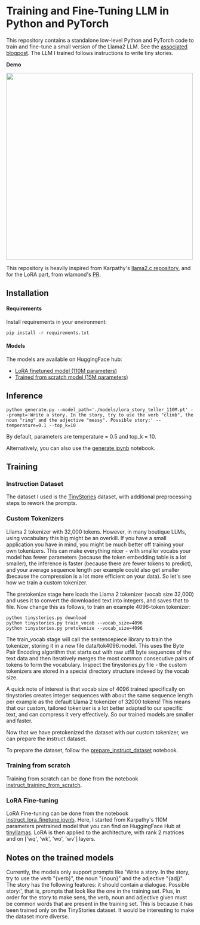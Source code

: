 # Training and Fine-Tuning LLM in Python and PyTorch

This repository contains a standalone low-level Python and PyTorch code to train and fine-tune a small version of the Llama2 LLM. See the [associated blogpost](https://medium.com/@cindy.sridykhan/how-to-train-and-fine-tune-an-instruct-llama2-model-in-pytorch-6cbe11de2b34).
The LLM I trained follows instructions to write tiny stories.

**Demo**

<img src="assets/story1500.gif" width="500" height="500"/>

This repository is heavily inspired from Karpathy's [llama2.c repository](https://github.com/karpathy/llama2.c), and for the LoRA part, from wlamond's [PR](https://github.com/karpathy/llama2.c/pull/187).

## Installation
#### Requirements
Install requirements in your environment:
```
pip install -r requirements.txt
```
#### Models

The models are available on HuggingFace hub:
- [LoRA finetuned model (110M parameters)](https://huggingface.co/cindytrain/story_teller_llama/blob/main/lora_story_teller_110M.pt)
- [Trained from scratch model (15M parameters)](https://huggingface.co/cindytrain/story_teller_llama/blob/main/story_teller_from_scratch_15M.pt)


## Inference

```
python generate.py --model_path='./models/lora_story_teller_110M.pt' --prompt='Write a story. In the story, try to use the verb "climb", the noun "ring" and the adjective "messy". Possible story:' --temperature=0.1 --top_k=10
```
By default, parameters are temperature = 0.5 and top_k = 10.

Alternatively, you can also use the [generate.ipynb](notebooks/generate.ipynb) notebook.

## Training

### Instruction Dataset
The dataset I used is the [TinyStories](https://huggingface.co/datasets/roneneldan/TinyStories) dataset, with additional preprocessing steps to rework the prompts.

### Custom Tokenizers
Lllama 2 tokenizer with 32,000 tokens. However, in many boutique LLMs, using vocabulary this big might be an overkill. If you have a small application you have in mind, you might be much better off training your own tokenizers. This can make everything nicer - with smaller vocabs your model has fewer parameters (because the token embedding table is a lot smaller), the inference is faster (because there are fewer tokens to predict), and your average sequence length per example could also get smaller (because the compression is a lot more efficient on your data). So let's see how we train a custom tokenizer.

The pretokenize stage here loads the Llama 2 tokenizer (vocab size 32,000) and uses it to convert the downloaded text into integers, and saves that to file. Now change this as follows, to train an example 4096-token tokenizer:

```
python tinystories.py download
python tinystories.py train_vocab --vocab_size=4096
python tinystories.py pretokenize --vocab_size=4096
```
The train_vocab stage will call the sentencepiece library to train the tokenizer, storing it in a new file data/tok4096.model. This uses the Byte Pair Encoding algorithm that starts out with raw utf8 byte sequences of the text data and then iteratively merges the most common consecutive pairs of tokens to form the vocabulary. Inspect the tinystories.py file - the custom tokenizers are stored in a special directory structure indexed by the vocab size.

A quick note of interest is that vocab size of 4096 trained specifically on tinystories creates integer sequences with about the same sequence length per example as the default Llama 2 tokenizer of 32000 tokens! This means that our custom, tailored tokenizer is a lot better adapted to our specific text, and can compress it very effectively. So our trained models are smaller and faster.

Now that we have pretokenized the dataset with our custom tokenizer, we can prepare the instruct dataset. 

To prepare the dataset, follow the [prepare_instruct_dataset](notebooks/prepare_instruct_data.py) notebook.

### Training from scratch

Training from scratch can be done from the notebook [instruct_training_from_scratch](notebooks/instruct_training_from_scratch.ipynb).

### LoRA Fine-tuning

LoRA Fine-tuning can be done from the notebook [instruct_lora_finetune.ipynb](notebooks/instruct_lora_finetune.ipynb). 
Here, I started from Karpathy's 110M parameters pretrained model that you can find on HuggingFace Hub at [tinyllamas](https://huggingface.co/karpathy/tinyllamas). 
LoRA is then applied to the architecture, with rank 2 matrices and on ['wq', 'wk', 'wo', 'wv'] layers.



## Notes on the trained models
Currently, the models only support prompts like 'Write a story. In the story, try to use the verb "{verb}", the noun "{noun}" and the adjective "{adj}". The story has the following features: it should contain a dialogue. Possible story:', that is, prompts that look like the one in the training set. Plus, in order for the story to make sens, the verb, noun and adjective given must be common words that are present in the training set. This is because it has been trained only on the TinyStories dataset. It would be interesting to make the dataset more diverse.
